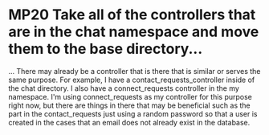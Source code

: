 # MP20 Take all of the controllers that are in the chat namespace and move them to the base directory...

... There may already be a controller that is there that is similar or serves the same purpose.  For example, I have a contact_requests_controller inside of the chat directory.  I also have a connect_requests controller in the my namespace.  I'm using connect_requests as my controller for this purpose right now, but there are things in there that may be beneficial such as the part in the contact_requests just using a random password so that a user is created in the cases that an email does not already exist in the database.  
